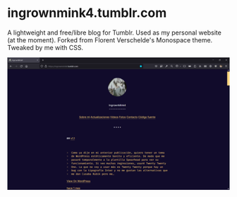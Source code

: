 # ingrownmink4.tumblr.com
 A lightweight and free/libre blog for Tumblr. Used as my personal website (at the moment). Forked from Florent Verschelde's Monospace theme. Tweaked by me with CSS. 
 
 
 ![ingrownmink4.tumblr.com](firefox_8msHnJ8hny.png)

